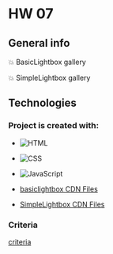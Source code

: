 # HW 07 


## General info

:boom: BasicLightbox gallery

:boom: SimpleLightbox gallery

## Technologies


### Project is created with:

- ![HTML](https://img.shields.io/badge/-HTML-05122A?style=flat&logo=HTML5)&nbsp;

- ![CSS](https://img.shields.io/badge/-CSS-05122A?style=flat&logo=CSS3&logoColor=1572B6)&nbsp;
 
- ![JavaScript](https://img.shields.io/badge/-JavaScript-05122A?style=flat&logo=javascript)&nbsp;
- [basiclightbox CDN Files]( https://www.jsdelivr.com/package/npm/basiclightbox?path=dist )
- [SimpleLightbox CDN Files]( https://cdnjs.com/libraries/simplelightbox )

 
### Criteria
[criteria](https://github.com/goitacademy/javascript-homework/blob/main/v2/07/README.en.md )
